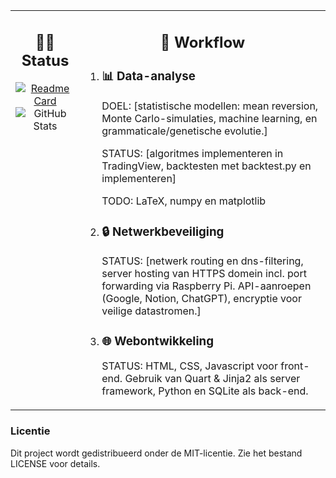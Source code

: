 <table>
  <tr>
    <td align="left" style="vertical-align: top;">
      <h2 align="center">🧑‍💻 Status</h2>
      </h3> 
      <div align="center">
        <a href="https://github.com/DR-GRIEZEL/DR-GRIEZEL">
          <img src="https://github-readme-stats.vercel.app/api/pin/?username=DR-GRIEZEL&repo=DR-GRIEZEL" alt="Readme Card" style="max-width: 100%; height: auto;"/>
        </a>
        <img src="https://github-readme-stats.vercel.app/api?username=DR-GRIEZEL&show_icons=true&theme=gruvbox" alt="GitHub Stats" style="max-width: 100%; height: auto;"/>
      </div>
    </td>
    <td align="left" style="vertical-align: top;">
      <h2 align="center">🚀 Workflow</h2>
      <ol>
        <li><h3>📊 <strong>Data-analyse</strong></h3>
          <p>DOEL: [statistische modellen: mean reversion, Monte Carlo-simulaties, machine learning, en grammaticale/genetische evolutie.]</p>
          <p>STATUS: [algoritmes implementeren in TradingView, backtesten met backtest.py en implementeren]</p>
          <p>TODO: LaTeX, numpy en matplotlib</p>
        </li>
        <li><h3>🔒 <strong>Netwerkbeveiliging</strong></h3>
          <p>STATUS: [netwerk routing en dns-filtering, server hosting van HTTPS domein incl. port forwarding via Raspberry Pi. API-aanroepen (Google, Notion, ChatGPT), encryptie voor veilige datastromen.]</p>
        </li>
        <li><h3>🌐 <strong>Webontwikkeling</strong></h3>
        <p>STATUS: HTML, CSS, Javascript voor front-end. Gebruik van Quart & Jinja2 als server framework, Python en SQLite als back-end.</p>
        </li>
        </li>
      </ol>
    </td>
  </tr>
</table>
          </a>
        </div>
    </td>
  </tr>
</table>
<h3>Licentie</h3>
<p>Dit project wordt gedistribueerd onder de MIT-licentie. Zie het bestand LICENSE voor details.</p>
